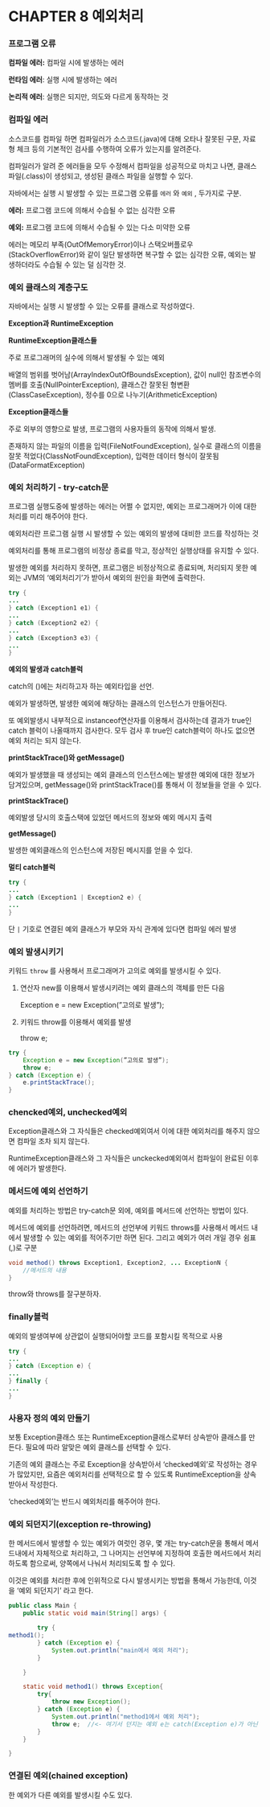 # CHAPTER 8 예외처리

### 프로그램 오류

**컴파일 에러:** 컴파일 시에 발생하는 에러

**런타임 에러**: 실행 시에 발생하는 에러

**논리적 에러**: 실행은 되지만, 의도와 다르게 동작하는 것

### 컴파일 에러

소스코드를 컴파일 하면 컴파일러가 소스코드(.java)에 대해 오타나 잘못된 구문, 자료형 체크 등의 기본적인 검사를 수행하여 오류가 있는지를 알려준다. 

컴파일러가 알려 준 에러들을 모두 수정해서 컴파일을 성공적으로 마치고 나면, 클래스 파일(.class)이 생성되고, 생성된 클래스 파일을 실행할 수 있다.

자바에서는 실행 시 발생할 수 있는 프로그램 오류를 `에러` 와 `예외` , 두가지로 구분.

**에러:** 프로그램 코드에 의해서 수습될 수 없는 심각한 오류

**예외:** 프로그램 코드에 의해서 수습될 수 있는 다소 미약한 오류

에러는 메모리 부족(OutOfMemoryError)이나 스택오버플로우(StackOverflowError)와 같이 일단 발생하면 복구할 수 없는 심각한 오류, 예외는 발생하더라도 수습될 수 있는 덜 심각한 것.

### 예외 클래스의 계층구도

자바에서는 실행 시 발생할 수 있는 오류를 클래스로 작성하였다.

**Exception과 RuntimeException**

**RuntimeException클래스들**

주로 프로그래머의 실수에 의해서 발생될 수 있는 예외

배열의 범위를 벗어남(ArrayIndexOutOfBoundsException), 값이 null인 참조변수의 멤버를 호출(NullPointerException), 클래스간 잘못된 형변환(ClassCaseException), 정수를 0으로 나누기(ArithmeticException)

**Exception클래스들**

주로 외부의 영향으로 발생, 프로그램의 사용자들의 동작에 의해서 발생.

존재하지 않는 파일의 이름을 입력(FileNotFoundException), 실수로 클래스의 이름을 잘못 적었다(ClassNotFoundException), 입력한 데이터 형식이 잘못됨(DataFormatException)

### 예외 처리하기 - try-catch문

프로그램 실행도중에 발생하는 에러는 어쩔 수 없지만, 예외는 프로그래머가 이에 대한 처리를 미리 해주어야 한다.

예외처리란 프로그램 실행 시 발생할 수 있는 예외의 발생에 대비한 코드를 작성하는 것

예외처리를 통해 프로그램의 비정상 종료를 막고, 정상적인 실행상태를 유지할 수 있다.

발생한 예외를 처리하지 못하면, 프로그램은 비정상적으로 종료되며, 처리되지 못한 예외는 JVM의 ‘예외처리기’가 받아서 예외의 원인을 화면에 출력한다.

```java
try {
...
} catch (Exception1 e1) {
...
} catch (Exception2 e2) {
...
} catch (Exception3 e3) {
...
}
```

**예외의 발생과 catch블럭**

catch의 ()에는 처리하고자 하는 예외타입을 선언.

예외가 발생하면, 발생한 예외에 해당하는 클래스의 인스턴스가 만들어진다.

또 예외발생시 내부적으로 instanceof연산자를 이용해서 검사하는데 결과가 true인 catch 블럭이 나올때까지 검사한다. 모두 검사 후 true인 catch블럭이 하나도 없으면 예외 처리는 되지 않는다.

**printStackTrace()와 getMessage()**

예외가 발생했을 때 생성되는 예외 클래스의 인스턴스에는 발생한 예외에 대한 정보가 담겨있으며, getMessage()와 printStackTrace()를 통해서 이 정보들을 얻을 수 있다.

**printStackTrace()**

예외발생 당시의 호출스택에 있었던 메서드의 정보와 예외 메시지 출력

**getMessage()**

발생한 예외클래스의 인스턴스에 저장된 메시지를 얻을 수 있다.

**멀티 catch블럭**

```java
try {
...
} catch (Exception1 | Exception2 e) {
...
}
```

단 `|` 기호로 연결된 예외 클래스가 부모와 자식 관계에 있다면 컴파일 에러 발생

### 예외 발생시키기

키워드 `throw` 를 사용해서 프로그래머가 고의로 예외를 발생시킬 수 있다.

1. 연산자 new를 이용해서 발생시키려는 예외 클래스의 객체를 만든 다음
    
    Exception e = new Exception(”고의로 발생”);
    
2. 키워드 throw를 이용해서 예외를 발생
    
    throw e;
    

```java
try {
	Exception e = new Exception(”고의로 발생”);
	throw e;
} catch (Exception e) {
	e.printStackTrace();
}
```

### chencked예외, unchecked예외

Exception클래스와 그 자식들은 checked예외여서 이에 대한 예외처리를 해주지 않으면 컴파일 조차 되지 않는다.

RuntimeException클래스와 그 자식들은 unckecked예외여서 컴파일이 완료된 이후에 에러가 발생한다.

### 메서드에 예외 선언하기

예외를 처리하는 방법은 try-catch문 외에, 예외를 메서드에 선언하는 방법이 있다.

메서드에 예외를 선언하려면, 메서드의 선언부에 키워드 throws를 사용해서 메서드 내에서 발생할 수 있는 예외를 적어주기만 하면 된다. 그리고 예외가 여러 개일 경우 쉼표(,)로 구분

```java
void method() throws Exception1, Exception2, ... ExceptionN {
	//메서드의 내용
}
```

throw와 throws를 잘구분하자.

### finally블럭

예외의 발생여부에 상관없이 실행되어야할 코드를 포함시킬 목적으로 사용

```java
try {
...
} catch (Exception e) {
...
} finally {
...
}
```

### 사용자 정의 예외 만들기

보통 Exception클래스 또는 RuntimeException클래스로부터 상속받아 클래스를 만든다. 필요에 따라 알맞은 예외 클래스를 선택할 수 있다.

기존의 예외 클래스는 주로 Exception을 상속받아서 ‘checked예외’로 작성하는 경우가 많았지만, 요즘은 예외처리를 선택적으로 할 수 있도록 RuntimeException을 상속받아서 작성한다.

 ‘checked예외’는 반드시 예외처리를 해주어야 한다.

### 예외 되던지기(exception re-throwing)

한 메서드에서 발생할 수 있는 예외가 여럿인 경우, 몇 개는 try-catch문을 통해서 메서드내에서 자체적으로 처리하고, 그 나머지는 선언부에 지정하여 호출한 메서드에서 처리하도록 함으로써, 양쪽에서 나눠서 처리되도록 할 수 있다.

이것은 예외를 처리한 후에 인위적으로 다시 발생시키는 방법을 통해서 가능한데, 이것을 ‘예외 되던지기’ 라고 한다.

```java
public class Main {
    public static void main(String[] args) {

        try {
method1();
        } catch (Exception e) {
            System.out.println("main에서 예외 처리");
        }

    }

    static void method1() throws Exception{
        try{
            throw new Exception();
        } catch (Exception e) {
            System.out.println("method1에서 예외 처리");
            throw e;  //<- 여기서 던지는 예외 e는 catch(Exception e)가 아닌 메서드에 선언한(static void method1() throws Exception) 예외이다.
        }
    }

}
```

### 연결된 예외(chained exception)

한 예외가 다른 예외를 발생시킬 수도 있다. 
